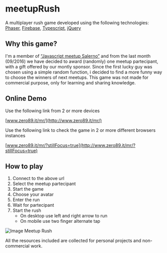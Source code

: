 # meetupRush
A multiplayer rush game developed using the following technologies: [Phaser](http://phaser.io), [Firebase](https://firebase.google.com/), 
[Typescript](http://www.typescriptlang.org/), [jQuery](http://www.jquery.com)

## Why this game?
I'm a member of [“Javascript meetup Salerno”](https://www.meetup.com/it-IT/JS-Salerno/) and from the last month (09/2016) we have decided to award (randomly) 
one meetup partecipant, with a gift offered by our montly sponsor. 
Since the first lucky guy was chosen using a simple random function, 
i decided to find a more funny way to choose the winners of next meetups. 
This game was not made for commercial purpose, only for learning and sharing knowledge.
## Online Demo
Use the following link from 2 or more devices

[www.zero89.it/mr/](http://www.zero89.it/mr/)

Use the following link to check the game in 2 or more different browsers instances

[www.zero89.it/mr/?stillFocus=true](http://www.zero89.it/mr/?stillFocus=true)
## How to play

1. Connect to the above url
2. Select the meetup partecipant
3. Start the game
4. Choose your avatar
5. Enter the run
6. Wait for partecipant
7. Start the rush
   * On desktop use left and right arrow to run
   * On mobile use two finger alternate tap

![Image Meetup Rush](http://www.zero89.it/mr/meetup-rush.jpg)


All the resources included are collected for personal projects and non-commercial work.

